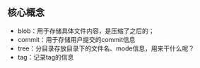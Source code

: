 ## 核心概念
- blob：用于存储具体文件内容，是压缩了之后的；
- commit：用于存储用户提交的commit信息
- tree：分目录存放目录下的文件名、mode信息，用来干什么呢？
- tag：记录tag的信息

